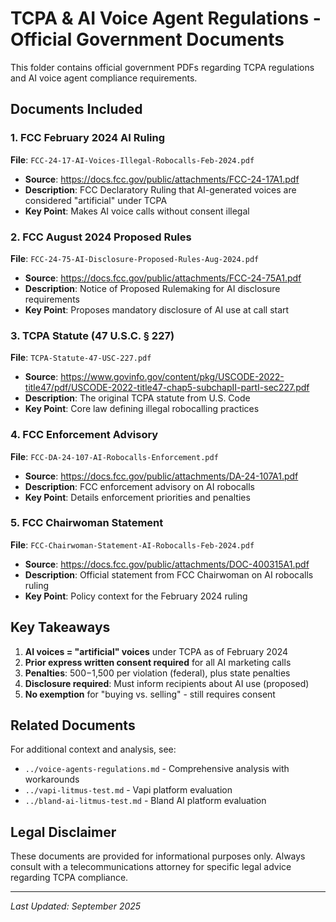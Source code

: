 # TCPA & AI Voice Agent Regulations - Official Government Documents

This folder contains official government PDFs regarding TCPA regulations and AI voice agent compliance requirements.

## Documents Included

### 1. FCC February 2024 AI Ruling
**File**: `FCC-24-17-AI-Voices-Illegal-Robocalls-Feb-2024.pdf`
- **Source**: https://docs.fcc.gov/public/attachments/FCC-24-17A1.pdf
- **Description**: FCC Declaratory Ruling that AI-generated voices are considered "artificial" under TCPA
- **Key Point**: Makes AI voice calls without consent illegal

### 2. FCC August 2024 Proposed Rules
**File**: `FCC-24-75-AI-Disclosure-Proposed-Rules-Aug-2024.pdf`
- **Source**: https://docs.fcc.gov/public/attachments/FCC-24-75A1.pdf
- **Description**: Notice of Proposed Rulemaking for AI disclosure requirements
- **Key Point**: Proposes mandatory disclosure of AI use at call start

### 3. TCPA Statute (47 U.S.C. § 227)
**File**: `TCPA-Statute-47-USC-227.pdf`
- **Source**: https://www.govinfo.gov/content/pkg/USCODE-2022-title47/pdf/USCODE-2022-title47-chap5-subchapII-partI-sec227.pdf
- **Description**: The original TCPA statute from U.S. Code
- **Key Point**: Core law defining illegal robocalling practices

### 4. FCC Enforcement Advisory
**File**: `FCC-DA-24-107-AI-Robocalls-Enforcement.pdf`
- **Source**: https://docs.fcc.gov/public/attachments/DA-24-107A1.pdf
- **Description**: FCC enforcement advisory on AI robocalls
- **Key Point**: Details enforcement priorities and penalties

### 5. FCC Chairwoman Statement
**File**: `FCC-Chairwoman-Statement-AI-Robocalls-Feb-2024.pdf`
- **Source**: https://docs.fcc.gov/public/attachments/DOC-400315A1.pdf
- **Description**: Official statement from FCC Chairwoman on AI robocalls ruling
- **Key Point**: Policy context for the February 2024 ruling

## Key Takeaways

1. **AI voices = "artificial" voices** under TCPA as of February 2024
2. **Prior express written consent required** for all AI marketing calls
3. **Penalties**: $500-$1,500 per violation (federal), plus state penalties
4. **Disclosure required**: Must inform recipients about AI use (proposed)
5. **No exemption** for "buying vs. selling" - still requires consent

## Related Documents

For additional context and analysis, see:
- `../voice-agents-regulations.md` - Comprehensive analysis with workarounds
- `../vapi-litmus-test.md` - Vapi platform evaluation
- `../bland-ai-litmus-test.md` - Bland AI platform evaluation

## Legal Disclaimer

These documents are provided for informational purposes only. Always consult with a telecommunications attorney for specific legal advice regarding TCPA compliance.

---

*Last Updated: September 2025*